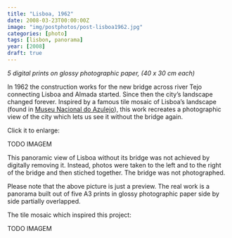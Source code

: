 ```yaml
---
title: "Lisboa, 1962"
date: 2008-03-23T00:00:00Z
image: "img/postphotos/post-lisboa1962.jpg"
categories: [photo]
tags: [lisbon, panorama]
year: [2008]
draft: true
---
```


_5 digital prints on glossy photographic paper, (40 x 30 cm each)_

In 1962 the construction works for the new bridge across river Tejo connecting Lisboa and Almada started. Since then the city’s landscape changed forever. Inspired by a famous tile mosaic of Lisboa’s landscape (found in [Museu Nacional do Azulejo][1]), this work recreates a photographic view of the city which lets us see it without the bridge again.
<!--more-->

Click it to enlarge:

TODO IMAGEM

This panoramic view of Lisboa without its bridge was not achieved by digitally removing it. Instead, photos were taken to the left and to the right of the bridge and then stiched together. The bridge was not photographed.

Please note that the above picture is just a preview. The real work is a panorama built out of five A3 prints in glossy photographic paper side by side partially overlapped.

The tile mosaic which inspired this project:

TODO IMAGEM

[1]: http://www.mnazulejo-ipmuseus.pt